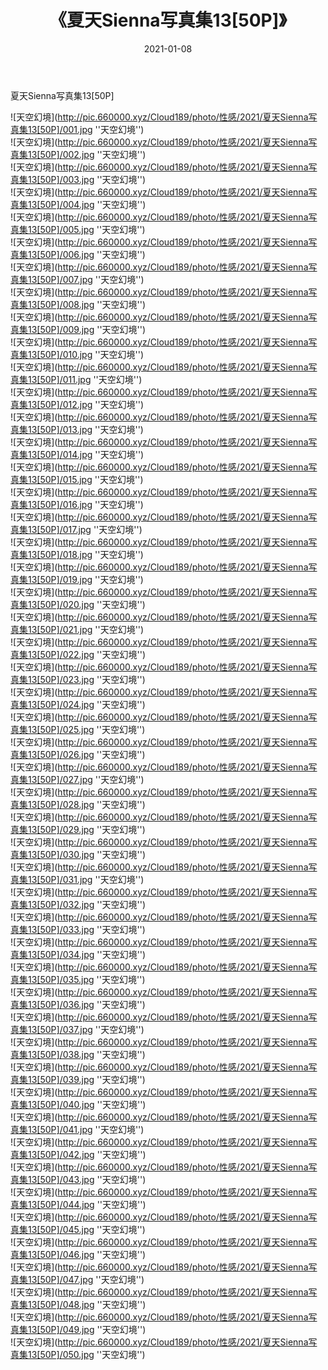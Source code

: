 ﻿---
layout: post
title:  《夏天Sienna写真集13[50P]》
date:   2021-01-08
img: http://pic.660000.xyz/Cloud189/photo/性感/2021/夏天Sienna写真集13[50P]/000.jpg
categories: [美女, 性感, 泳衣]
---

夏天Sienna写真集13[50P]



![天空幻境](http://pic.660000.xyz/Cloud189/photo/性感/2021/夏天Sienna写真集13[50P]/001.jpg ''天空幻境'') <br>
![天空幻境](http://pic.660000.xyz/Cloud189/photo/性感/2021/夏天Sienna写真集13[50P]/002.jpg ''天空幻境'') <br>
![天空幻境](http://pic.660000.xyz/Cloud189/photo/性感/2021/夏天Sienna写真集13[50P]/003.jpg ''天空幻境'') <br>
![天空幻境](http://pic.660000.xyz/Cloud189/photo/性感/2021/夏天Sienna写真集13[50P]/004.jpg ''天空幻境'') <br>
![天空幻境](http://pic.660000.xyz/Cloud189/photo/性感/2021/夏天Sienna写真集13[50P]/005.jpg ''天空幻境'') <br>
![天空幻境](http://pic.660000.xyz/Cloud189/photo/性感/2021/夏天Sienna写真集13[50P]/006.jpg ''天空幻境'') <br>
![天空幻境](http://pic.660000.xyz/Cloud189/photo/性感/2021/夏天Sienna写真集13[50P]/007.jpg ''天空幻境'') <br>
![天空幻境](http://pic.660000.xyz/Cloud189/photo/性感/2021/夏天Sienna写真集13[50P]/008.jpg ''天空幻境'') <br>
![天空幻境](http://pic.660000.xyz/Cloud189/photo/性感/2021/夏天Sienna写真集13[50P]/009.jpg ''天空幻境'') <br>
![天空幻境](http://pic.660000.xyz/Cloud189/photo/性感/2021/夏天Sienna写真集13[50P]/010.jpg ''天空幻境'') <br>
![天空幻境](http://pic.660000.xyz/Cloud189/photo/性感/2021/夏天Sienna写真集13[50P]/011.jpg ''天空幻境'') <br>
![天空幻境](http://pic.660000.xyz/Cloud189/photo/性感/2021/夏天Sienna写真集13[50P]/012.jpg ''天空幻境'') <br>
![天空幻境](http://pic.660000.xyz/Cloud189/photo/性感/2021/夏天Sienna写真集13[50P]/013.jpg ''天空幻境'') <br>
![天空幻境](http://pic.660000.xyz/Cloud189/photo/性感/2021/夏天Sienna写真集13[50P]/014.jpg ''天空幻境'') <br>
![天空幻境](http://pic.660000.xyz/Cloud189/photo/性感/2021/夏天Sienna写真集13[50P]/015.jpg ''天空幻境'') <br>
![天空幻境](http://pic.660000.xyz/Cloud189/photo/性感/2021/夏天Sienna写真集13[50P]/016.jpg ''天空幻境'') <br>
![天空幻境](http://pic.660000.xyz/Cloud189/photo/性感/2021/夏天Sienna写真集13[50P]/017.jpg ''天空幻境'') <br>
![天空幻境](http://pic.660000.xyz/Cloud189/photo/性感/2021/夏天Sienna写真集13[50P]/018.jpg ''天空幻境'') <br>
![天空幻境](http://pic.660000.xyz/Cloud189/photo/性感/2021/夏天Sienna写真集13[50P]/019.jpg ''天空幻境'') <br>
![天空幻境](http://pic.660000.xyz/Cloud189/photo/性感/2021/夏天Sienna写真集13[50P]/020.jpg ''天空幻境'') <br>
![天空幻境](http://pic.660000.xyz/Cloud189/photo/性感/2021/夏天Sienna写真集13[50P]/021.jpg ''天空幻境'') <br>
![天空幻境](http://pic.660000.xyz/Cloud189/photo/性感/2021/夏天Sienna写真集13[50P]/022.jpg ''天空幻境'') <br>
![天空幻境](http://pic.660000.xyz/Cloud189/photo/性感/2021/夏天Sienna写真集13[50P]/023.jpg ''天空幻境'') <br>
![天空幻境](http://pic.660000.xyz/Cloud189/photo/性感/2021/夏天Sienna写真集13[50P]/024.jpg ''天空幻境'') <br>
![天空幻境](http://pic.660000.xyz/Cloud189/photo/性感/2021/夏天Sienna写真集13[50P]/025.jpg ''天空幻境'') <br>
![天空幻境](http://pic.660000.xyz/Cloud189/photo/性感/2021/夏天Sienna写真集13[50P]/026.jpg ''天空幻境'') <br>
![天空幻境](http://pic.660000.xyz/Cloud189/photo/性感/2021/夏天Sienna写真集13[50P]/027.jpg ''天空幻境'') <br>
![天空幻境](http://pic.660000.xyz/Cloud189/photo/性感/2021/夏天Sienna写真集13[50P]/028.jpg ''天空幻境'') <br>
![天空幻境](http://pic.660000.xyz/Cloud189/photo/性感/2021/夏天Sienna写真集13[50P]/029.jpg ''天空幻境'') <br>
![天空幻境](http://pic.660000.xyz/Cloud189/photo/性感/2021/夏天Sienna写真集13[50P]/030.jpg ''天空幻境'') <br>
![天空幻境](http://pic.660000.xyz/Cloud189/photo/性感/2021/夏天Sienna写真集13[50P]/031.jpg ''天空幻境'') <br>
![天空幻境](http://pic.660000.xyz/Cloud189/photo/性感/2021/夏天Sienna写真集13[50P]/032.jpg ''天空幻境'') <br>
![天空幻境](http://pic.660000.xyz/Cloud189/photo/性感/2021/夏天Sienna写真集13[50P]/033.jpg ''天空幻境'') <br>
![天空幻境](http://pic.660000.xyz/Cloud189/photo/性感/2021/夏天Sienna写真集13[50P]/034.jpg ''天空幻境'') <br>
![天空幻境](http://pic.660000.xyz/Cloud189/photo/性感/2021/夏天Sienna写真集13[50P]/035.jpg ''天空幻境'') <br>
![天空幻境](http://pic.660000.xyz/Cloud189/photo/性感/2021/夏天Sienna写真集13[50P]/036.jpg ''天空幻境'') <br>
![天空幻境](http://pic.660000.xyz/Cloud189/photo/性感/2021/夏天Sienna写真集13[50P]/037.jpg ''天空幻境'') <br>
![天空幻境](http://pic.660000.xyz/Cloud189/photo/性感/2021/夏天Sienna写真集13[50P]/038.jpg ''天空幻境'') <br>
![天空幻境](http://pic.660000.xyz/Cloud189/photo/性感/2021/夏天Sienna写真集13[50P]/039.jpg ''天空幻境'') <br>
![天空幻境](http://pic.660000.xyz/Cloud189/photo/性感/2021/夏天Sienna写真集13[50P]/040.jpg ''天空幻境'') <br>
![天空幻境](http://pic.660000.xyz/Cloud189/photo/性感/2021/夏天Sienna写真集13[50P]/041.jpg ''天空幻境'') <br>
![天空幻境](http://pic.660000.xyz/Cloud189/photo/性感/2021/夏天Sienna写真集13[50P]/042.jpg ''天空幻境'') <br>
![天空幻境](http://pic.660000.xyz/Cloud189/photo/性感/2021/夏天Sienna写真集13[50P]/043.jpg ''天空幻境'') <br>
![天空幻境](http://pic.660000.xyz/Cloud189/photo/性感/2021/夏天Sienna写真集13[50P]/044.jpg ''天空幻境'') <br>
![天空幻境](http://pic.660000.xyz/Cloud189/photo/性感/2021/夏天Sienna写真集13[50P]/045.jpg ''天空幻境'') <br>
![天空幻境](http://pic.660000.xyz/Cloud189/photo/性感/2021/夏天Sienna写真集13[50P]/046.jpg ''天空幻境'') <br>
![天空幻境](http://pic.660000.xyz/Cloud189/photo/性感/2021/夏天Sienna写真集13[50P]/047.jpg ''天空幻境'') <br>
![天空幻境](http://pic.660000.xyz/Cloud189/photo/性感/2021/夏天Sienna写真集13[50P]/048.jpg ''天空幻境'') <br>
![天空幻境](http://pic.660000.xyz/Cloud189/photo/性感/2021/夏天Sienna写真集13[50P]/049.jpg ''天空幻境'') <br>
![天空幻境](http://pic.660000.xyz/Cloud189/photo/性感/2021/夏天Sienna写真集13[50P]/050.jpg ''天空幻境'') <br>